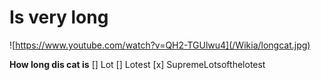 # Is very long

![https://www.youtube.com/watch?v=QH2-TGUlwu4](/Wikia/longcat.jpg)

__How long dis cat is__
[] Lot
[] Lotest
[x] SupremeLotsofthelotest
